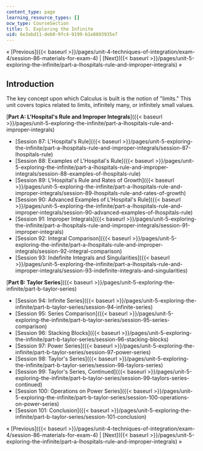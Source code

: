 ```yaml
---
content_type: page
learning_resource_types: []
ocw_type: CourseSection
title: 5. Exploring the Infinite
uid: 6e3abd11-deb0-9fc4-9199-b1e8893935e7
---
```


« [Previous]({{< baseurl >}}/pages/unit-4-techniques-of-integration/exam-4/session-86-materials-for-exam-4) | [Next]({{< baseurl >}}/pages/unit-5-exploring-the-infinite/part-a-lhospitals-rule-and-improper-integrals) »

Introduction
------------

The key concept upon which Calculus is built is the notion of "limits." This unit covers topics related to limits, infinitely many, or infinitely small values.

[**Part A: L'Hospital's Rule and Improper Integrals**]({{< baseurl >}}/pages/unit-5-exploring-the-infinite/part-a-lhospitals-rule-and-improper-integrals)

*   [Session 87: L'Hospital's Rule]({{< baseurl >}}/pages/unit-5-exploring-the-infinite/part-a-lhospitals-rule-and-improper-integrals/session-87-lhospitals-rule)
*   [Session 88: Examples of L'Hospital's Rule]({{< baseurl >}}/pages/unit-5-exploring-the-infinite/part-a-lhospitals-rule-and-improper-integrals/session-88-examples-of-lhospitals-rule)
*   [Session 89: L'Hospital's Rule and Rates of Growth]({{< baseurl >}}/pages/unit-5-exploring-the-infinite/part-a-lhospitals-rule-and-improper-integrals/session-89-lhospitals-rule-and-rates-of-growth)
*   [Session 90: Advanced Examples of L'Hospital's Rule]({{< baseurl >}}/pages/unit-5-exploring-the-infinite/part-a-lhospitals-rule-and-improper-integrals/session-90-advanced-examples-of-lhospitals-rule)
*   [Session 91: Improper Integrals]({{< baseurl >}}/pages/unit-5-exploring-the-infinite/part-a-lhospitals-rule-and-improper-integrals/session-91-improper-integrals)
*   [Session 92: Integral Comparison]({{< baseurl >}}/pages/unit-5-exploring-the-infinite/part-a-lhospitals-rule-and-improper-integrals/session-92-integral-comparison)
*   [Session 93: Indefinite Integrals and Singularities]({{< baseurl >}}/pages/unit-5-exploring-the-infinite/part-a-lhospitals-rule-and-improper-integrals/session-93-indefinite-integrals-and-singularities)

[**Part B: Taylor Series**]({{< baseurl >}}/pages/unit-5-exploring-the-infinite/part-b-taylor-series)

*   [Session 94: Infinite Series]({{< baseurl >}}/pages/unit-5-exploring-the-infinite/part-b-taylor-series/session-94-infinite-series)
*   [Session 95: Series Comparison]({{< baseurl >}}/pages/unit-5-exploring-the-infinite/part-b-taylor-series/session-95-series-comparison)
*   [Session 96: Stacking Blocks]({{< baseurl >}}/pages/unit-5-exploring-the-infinite/part-b-taylor-series/session-96-stacking-blocks)
*   [Session 97: Power Series]({{< baseurl >}}/pages/unit-5-exploring-the-infinite/part-b-taylor-series/session-97-power-series)
*   [Session 98: Taylor's Series]({{< baseurl >}}/pages/unit-5-exploring-the-infinite/part-b-taylor-series/session-98-taylors-series)
*   [Session 99: Taylor's Series, Continued]({{< baseurl >}}/pages/unit-5-exploring-the-infinite/part-b-taylor-series/session-99-taylors-series-continued)
*   [Session 100: Operations on Power Series]({{< baseurl >}}/pages/unit-5-exploring-the-infinite/part-b-taylor-series/session-100-operations-on-power-series)
*   [Session 101: Conclusion]({{< baseurl >}}/pages/unit-5-exploring-the-infinite/part-b-taylor-series/session-101-conclusion)

« [Previous]({{< baseurl >}}/pages/unit-4-techniques-of-integration/exam-4/session-86-materials-for-exam-4) | [Next]({{< baseurl >}}/pages/unit-5-exploring-the-infinite/part-a-lhospitals-rule-and-improper-integrals) »